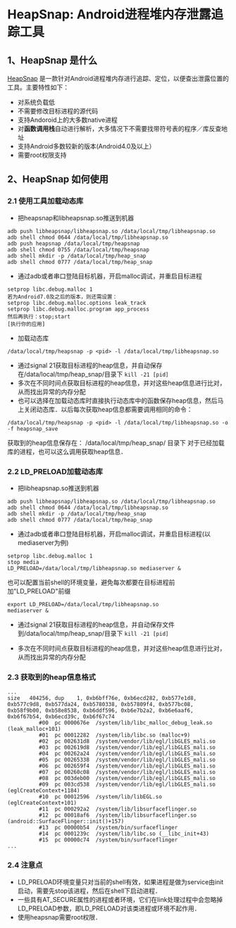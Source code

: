 # HeapSnap: Android进程堆内存泄露追踪工具

## 1、HeapSnap 是什么

[HeapSnap](https://github.com/albuer/heapsnap) 是一款针对Android进程堆内存进行追踪、定位，以便查出泄露位置的工具。主要特性如下：

- 对系统负载低
- 不需要修改目标进程的源代码
- 支持Andoroid上的大多数native进程
- 对**函数调用栈**自动进行解析，大多情况下不需要找带符号表的程序／库反查地址
- 支持Android多数较新的版本(Android4.0及以上）
- 需要root权限支持

## 2、HeapSnap 如何使用

### 2.1 使用工具加载动态库
* 把heapsnap和libheapsnap.so推送到机器
```shell
adb push libheapsnap/libheapsnap.so /data/local/tmp/libheapsnap.so
adb shell chmod 0644 /data/local/tmp/libheapsnap.so
adb push heapsnap /data/local/tmp/heapsnap
adb shell chmod 0755 /data/local/tmp/heapsnap
adb shell mkdir -p /data/local/tmp/heap_snap
adb shell chmod 0777 /data/local/tmp/heap_snap
```
* 通过adb或者串口登陆目标机器，开启malloc调试，并重启目标进程
```shell
setprop libc.debug.malloc 1
若为Android7.0及之后的版本，则还需设置：
setprop libc.debug.malloc.options leak_track
setprop libc.debug.malloc.program app_process
然后再执行：stop;start
[执行你的应用]
```
* 加载动态库
```
/data/local/tmp/heapsnap -p <pid> -l /data/local/tmp/libheapsnap.so
```
* 通过signal 21获取目标进程的heap信息，并自动保存在/data/local/tmp/heap_snap/目录下
`kill -21 [pid]`
* 多次在不同时间点获取目标进程的heap信息，并对这些heap信息进行比对，从而找出异常的内存分配
* 也可以选择在加载动态库时直接执行动态库中的函数保存heap信息，然后马上关闭动态库．以后每次获取heap信息都需要调用相同的命令：
```
/data/local/tmp/heapsnap -p <pid> -l /data/local/tmp/libheapsnap.so -o -f heapsnap_save
```
获取到的heap信息保存在： /data/local/tmp/heap_snap/ 目录下
对于已经加载库的进程，也可以这么调用获取heap信息．

### 2.2 LD_PRELOAD加载动态库
* 把libheapsnap.so推送到机器
```shell
adb push libheapsnap/libheapsnap.so /data/local/tmp/libheapsnap.so
adb shell chmod 0644 /data/local/tmp/libheapsnap.so
adb shell mkdir -p /data/local/tmp/heap_snap
adb shell chmod 0777 /data/local/tmp/heap_snap
```

* 通过adb或者串口登陆目标机器，开启malloc调试，并重启目标进程(以mediaserver为例)
```shell
setprop libc.debug.malloc 1
stop media
LD_PRELOAD=/data/local/tmp/libheapsnap.so mediaserver &
```
也可以配置当前shell的环境变量，避免每次都要在目标进程前加"LD_PRELOAD"前缀
```
export LD_PRELOAD=/data/local/tmp/libheapsnap.so
mediaserver &
```

* 通过signal 21获取目标进程的heap信息，并自动保存文件到/data/local/tmp/heap_snap/目录下
`kill -21 [pid]`

* 多次在不同时间点获取目标进程的heap信息，并对这些heap信息进行比对，从而找出异常的内存分配

### 2.3 获取到的heap信息格式
```
...
size   404256, dup    1, 0xb6bff76e, 0xb6ecd282, 0xb577e1d8, 0xb577c9d8, 0xb577da24, 0xb5780338, 0xb57809f4, 0xb577bc08, 0xb58f9b00, 0xb58e8538, 0xb6ddf596, 0xb6e7b2a2, 0xb6e6aaf6, 0xb6f67b54, 0xb6ecd39c, 0xb6f67c74
          #00  pc 0000676e  /system/lib/libc_malloc_debug_leak.so (leak_malloc+101)
          #01  pc 00012282  /system/lib/libc.so (malloc+9)
          #02  pc 002631d8  /system/vendor/lib/egl/libGLES_mali.so
          #03  pc 002619d8  /system/vendor/lib/egl/libGLES_mali.so
          #04  pc 00262a24  /system/vendor/lib/egl/libGLES_mali.so
          #05  pc 00265338  /system/vendor/lib/egl/libGLES_mali.so
          #06  pc 002659f4  /system/vendor/lib/egl/libGLES_mali.so
          #07  pc 00260c08  /system/vendor/lib/egl/libGLES_mali.so
          #08  pc 003deb00  /system/vendor/lib/egl/libGLES_mali.so
          #09  pc 003cd538  /system/vendor/lib/egl/libGLES_mali.so (eglCreateContext+1184)
          #10  pc 00012596  /system/lib/libEGL.so (eglCreateContext+101)
          #11  pc 000292a2  /system/lib/libsurfaceflinger.so
          #12  pc 00018af6  /system/lib/libsurfaceflinger.so (android::SurfaceFlinger::init()+157)
          #13  pc 00000b54  /system/bin/surfaceflinger
          #14  pc 0001239c  /system/lib/libc.so (__libc_init+43)
          #15  pc 00000c74  /system/bin/surfaceflinger
...
```

### 2.4 注意点
* LD_PRELOAD环境变量只对当前的shell有效，如果进程是做为service由init启动，需要先stop该进程，然后在shell下启动进程．
* 一些具有AT_SECURE属性的进程或者环境，它们在link处理过程中会忽略掉LD_PRELOAD参数，即LD_PRELOAD对该类进程或环境不起作用．
* 使用heapsnap需要root权限．

